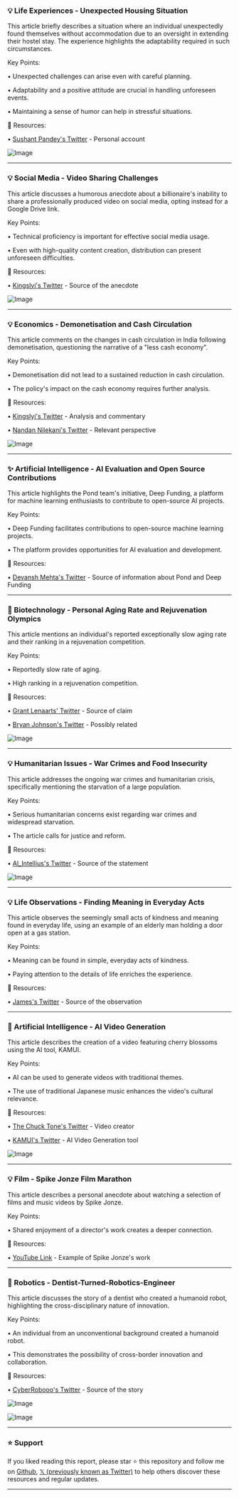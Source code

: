 ### 💡 Life Experiences - Unexpected Housing Situation

This article briefly describes a situation where an individual unexpectedly found themselves without accommodation due to an oversight in extending their hostel stay.  The experience highlights the adaptability required in such circumstances.


Key Points:

•  Unexpected challenges can arise even with careful planning.


•  Adaptability and a positive attitude are crucial in handling unforeseen events.


•  Maintaining a sense of humor can help in stressful situations.



🔗 Resources:

• [Sushant Pandey's Twitter](https://x.com/sushantpandey_) -  Personal account


![Image](https://pbs.twimg.com/media/GlVskCNbkAAln0x?format=jpg&name=small)

---
### 💡 Social Media - Video Sharing Challenges

This article discusses a humorous anecdote about a billionaire's inability to share a professionally produced video on social media, opting instead for a Google Drive link.


Key Points:

•  Technical proficiency is important for effective social media usage.


•  Even with high-quality content creation, distribution can present unforeseen difficulties.



🔗 Resources:

• [Kingslyj's Twitter](https://x.com/kingslyj) -  Source of the anecdote


![Image](https://pbs.twimg.com/media/GlVhYPYbcAAh_jN?format=jpg&name=small)

---
### 💡 Economics - Demonetisation and Cash Circulation

This article comments on the changes in cash circulation in India following demonetisation, questioning the narrative of a "less cash economy".


Key Points:

•  Demonetisation did not lead to a sustained reduction in cash circulation.


•  The policy's impact on the cash economy requires further analysis.



🔗 Resources:

• [Kingslyj's Twitter](https://x.com/kingslyj) - Analysis and commentary


• [Nandan Nilekani's Twitter](https://x.com/NandanNilekani) -  Relevant perspective


![Image](https://pbs.twimg.com/media/GlVfwiHW8AAz9am?format=jpg&name=small)

---
### ✨ Artificial Intelligence - AI Evaluation and Open Source Contributions

This article highlights the Pond team's initiative, Deep Funding, a platform for machine learning enthusiasts to contribute to open-source AI projects.


Key Points:

•  Deep Funding facilitates contributions to open-source machine learning projects.


•  The platform provides opportunities for AI evaluation and development.



🔗 Resources:

• [Devansh Mehta's Twitter](https://x.com/TheDevanshMehta) - Source of information about Pond and Deep Funding


---
### 🤖 Biotechnology -  Personal Aging Rate and Rejuvenation Olympics

This article mentions an individual's reported exceptionally slow aging rate and their ranking in a rejuvenation competition.


Key Points:

•  Reportedly slow rate of aging.


•  High ranking in a rejuvenation competition.



🔗 Resources:

• [Grant Lenaarts' Twitter](https://x.com/GrantLenaarts) -  Source of claim


• [Bryan Johnson's Twitter](https://x.com/bryan_johnson) -  Possibly related


![Image](https://pbs.twimg.com/media/GlSpauha4AIqzIF?format=jpg&name=small)


---
### 💡 Humanitarian Issues - War Crimes and Food Insecurity

This article addresses the ongoing war crimes and humanitarian crisis, specifically mentioning the starvation of a large population.


Key Points:

•  Serious humanitarian concerns exist regarding war crimes and widespread starvation.


•  The article calls for justice and reform.



🔗 Resources:

• [Al_Intellius's Twitter](https://x.com/Al_Intellius) - Source of the statement


![Image](https://pbs.twimg.com/media/GlVUvYWW4AAaNh0?format=jpg&name=small)

---
### 💡 Life Observations - Finding Meaning in Everyday Acts

This article observes the seemingly small acts of kindness and meaning found in everyday life, using an example of an elderly man holding a door open at a gas station.


Key Points:

•  Meaning can be found in simple, everyday acts of kindness.


•  Paying attention to the details of life enriches the experience.



🔗 Resources:

• [James's Twitter](https://x.com/realMeetJames) - Source of the observation


---
### 🚀 Artificial Intelligence - AI Video Generation

This article describes the creation of a video featuring cherry blossoms using the AI tool, KAMUI.


Key Points:

•  AI can be used to generate videos with traditional themes.


•  The use of traditional Japanese music enhances the video's cultural relevance.


🔗 Resources:

• [The Chuck Tone's Twitter](https://x.com/TheChuckTone) - Video creator


• [KAMUI's Twitter](https://x.com/kamui_qai) - AI Video Generation tool


![Image](https://pbs.twimg.com/ext_tw_video_thumb/1897122793034223616/pu/img/NfHsQDLMU8LWt-Le.jpg)

---
### 💡 Film -  Spike Jonze Film Marathon

This article describes a personal anecdote about watching a selection of films and music videos by Spike Jonze.


Key Points:

•  Shared enjoyment of a director's work creates a deeper connection.



🔗 Resources:

• [YouTube Link](https://youtu.be/qTD8Yabvpx8) -  Example of Spike Jonze's work

---
### 🤖 Robotics -  Dentist-Turned-Robotics-Engineer

This article discusses the story of a dentist who created a humanoid robot, highlighting the cross-disciplinary nature of innovation.


Key Points:

•  An individual from an unconventional background created a humanoid robot.


•  This demonstrates the possibility of cross-border innovation and collaboration.



🔗 Resources:

• [CyberRobooo's Twitter](https://x.com/CyberRobooo) - Source of the story


![Image](https://pbs.twimg.com/media/GlVCqitaQAAlidX?format=jpg&name=900x900)

![Image](https://pbs.twimg.com/amplify_video_thumb/1897441528928223233/img/wbWKaJI_9o_VOyrS?format=jpg&name=240x240)


---

### ⭐️ Support

If you liked reading this report, please star ⭐️ this repository and follow me on [Github](https://github.com/Drix10), [𝕏 (previously known as Twitter)](https://x.com/DRIX_10_) to help others discover these resources and regular updates.

---